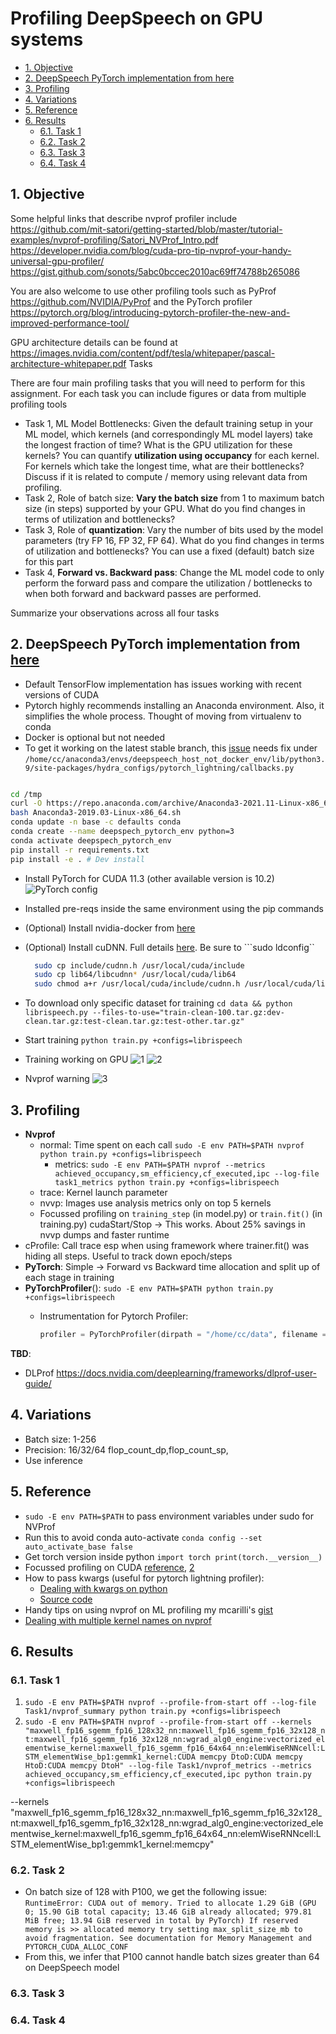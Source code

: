 # Profiling DeepSpeech on GPU systems 

- [1. Objective](#1-objective)
- [2. DeepSpeech PyTorch implementation from here](#2-deepspeech-pytorch-implementation-from-here)
- [3. Profiling](#3-profiling)
- [4. Variations](#4-variations)
- [5. Reference](#5-reference)
- [6. Results](#6-results)
  - [6.1. Task 1](#61-task-1)
  - [6.2. Task 2](#62-task-2)
  - [6.3. Task 3](#63-task-3)
  - [6.4. Task 4](#64-task-4)

## 1. Objective

Some helpful links that describe nvprof profiler include
https://github.com/mit-satori/getting-started/blob/master/tutorial-examples/nvprof-profiling/Satori_NVProf_Intro.pdf 
https://developer.nvidia.com/blog/cuda-pro-tip-nvprof-your-handy-universal-gpu-profiler/
https://gist.github.com/sonots/5abc0bccec2010ac69ff74788b265086

You are also welcome to use other profiling tools such as PyProf https://github.com/NVIDIA/PyProf and the PyTorch profiler https://pytorch.org/blog/introducing-pytorch-profiler-the-new-and-improved-performance-tool/

GPU architecture details can be found at
https://images.nvidia.com/content/pdf/tesla/whitepaper/pascal-architecture-whitepaper.pdf
Tasks

There are four main profiling tasks that you will need to perform for this assignment. For each task you can include figures or data from multiple profiling tools

- Task 1, ML Model Bottlenecks: Given the default training setup in your ML model, which kernels (and correspondingly ML model layers) take the longest fraction of time? What is the GPU utilization for these kernels? You can quantify **utilization using occupancy** for each kernel.  For kernels which take the longest time, what are their bottlenecks? Discuss if it is related to compute / memory using relevant data from profiling.
- Task 2, Role of batch size: **Vary the batch size** from 1 to maximum batch size (in steps) supported by your GPU. What do you find changes in terms of utilization and bottlenecks?
- Task 3, Role of **quantization**: Vary the number of bits used by the model parameters (try FP 16, FP 32, FP 64). What do you find changes in terms of utilization and bottlenecks? You can use a fixed (default) batch size for this part
- Task 4, **Forward vs. Backward pass**: Change the ML model code to only perform the forward pass and compare the utilization / bottlenecks to when both forward and backward passes are performed.

Summarize your observations across all four tasks

## 2. DeepSpeech PyTorch implementation from [here](https://github.com/SeanNaren/deepspeech.pytorch)

- Default TensorFlow implementation has issues working with recent versions of CUDA
- Pytorch highly recommends installing an Anaconda environment. Also, it simplifies the whole process. Thought of moving from virtualenv to conda
- Docker is optional but not needed
- To get it working on the latest stable branch, this [issue](https://github.com/SeanNaren/deepspeech.pytorch/issues/670) needs fix under ```/home/cc/anaconda3/envs/deepspeech_host_not_docker_env/lib/python3.9/site-packages/hydra_configs/pytorch_lightning/callbacks.py```

```bash

cd /tmp
curl -O https://repo.anaconda.com/archive/Anaconda3-2021.11-Linux-x86_64.sh
bash Anaconda3-2019.03-Linux-x86_64.sh
conda update -n base -c defaults conda
conda create --name deepspech_pytorch_env python=3
conda activate deepspech_pytorch_env
pip install -r requirements.txt
pip install -e . # Dev install
```

- Install PyTorch for CUDA 11.3 (other available version is 10.2) ![PyTorch config](images/2022-02-18-06-15-44.png)
- Installed pre-reqs inside the same environment using the pip commands
- (Optional) Install nvidia-docker from [here](https://docs.nvidia.com/datacenter/cloud-native/container-toolkit/install-guide.html#docker)
- (Optional) Install cuDNN. Full details [here](https://tikoehle.github.io/pytorch_conda_jupyterhub/nvidia_cuDNN.html). Be sure to ```sudo ldconfig``

  ```bash
    sudo cp include/cudnn.h /usr/local/cuda/include
    sudo cp lib64/libcudnn* /usr/local/cuda/lib64
    sudo chmod a+r /usr/local/cuda/include/cudnn.h /usr/local/cuda/lib64/libcudnn*
  ```

- To download only specific dataset for training ```cd data && python librispeech.py --files-to-use="train-clean-100.tar.gz:dev-clean.tar.gz:test-clean.tar.gz:test-other.tar.gz"```
- Start training ```python train.py +configs=librispeech```
- Training working on GPU ![1](images/Screenshot%20from%202022-02-18%2014-01-48.png) ![2](images/Screenshot%20from%202022-02-18%2014-03-30.png)
- Nvprof warning ![3](images/Screenshot%20from%202022-02-18%2014-12-23.png)

## 3. Profiling

- **Nvprof**
  - normal: Time spent on each call ```sudo -E env PATH=$PATH nvprof python train.py +configs=librispeech```
    - metrics: ```sudo -E env PATH=$PATH nvprof --metrics achieved_occupancy,sm_efficiency,cf_executed,ipc --log-file task1_metrics python train.py +configs=librispeech```
  - trace: Kernel launch parameter
  - nvvp: Images use analysis metrics only on top 5 kernels
  - Focussed profiling on ```training_step``` (in model.py) or ```train.fit()``` (in training.py) cudaStart/Stop -> This works. About 25% savings in nvvp dumps and faster runtime
- cProfile: Call trace esp when using framework where trainer.fit() was hiding all steps. Useful to track down epoch/steps
- **PyTorch**: Simple -> Forward vs Backward time allocation and split up of each stage in training
- **PyTorchProfiler**(): ```sudo -E env PATH=$PATH python train.py +configs=librispeech```
  - Instrumentation for Pytorch Profiler:

    ```python
    profiler = PyTorchProfiler(dirpath = "/home/cc/data", filename = "./bs-16", export_to_chrome = True, {"profile_memory":True, "schedule":torch.profiler.profile.schedule(wait=1, warmup=1, active=3, repeat=2)})
    ```

**TBD**:

- DLProf https://docs.nvidia.com/deeplearning/frameworks/dlprof-user-guide/

## 4. Variations

- Batch size: 1-256
- Precision: 16/32/64 flop_count_dp,flop_count_sp,
- Use inference

## 5. Reference

- ```sudo -E env PATH=$PATH``` to pass environment variables under sudo for NVProf
- Run this to avoid conda auto-activate ```conda config --set auto_activate_base false```
- Get torch version inside python ```import torch print(torch.__version__)```
- Focussed profiling on CUDA [reference](https://dev-discuss.pytorch.org/t/using-nsight-systems-to-profile-gpu-workload/59), [2](https://gist.github.com/mcarilli/213a4e698e4a0ae2234ddee56f4f3f95)
- How to pass kwargs (useful for pytorch lightning profiler):
  - [Dealing with kwargs on python](https://www.digitalocean.com/community/tutorials/how-to-use-args-and-kwargs-in-python-3)
  - [Source code](https://github.com/PyTorchLightning/pytorch-lightning/blob/master/pytorch_lightning/profiler/pytorch.py#L330)
- Handy tips on using nvprof on ML profiling my mcarilli's [gist](https://gist.github.com/mcarilli/213a4e698e4a0ae2234ddee56f4f3f95)
- [Dealing with multiple kernel names on nvprof](https://forums.developer.nvidia.com/t/nvprof-to-profile-multiple-kernel-names/72289)

## 6. Results

### 6.1. Task 1

1. ```sudo -E env PATH=$PATH nvprof --profile-from-start off --log-file Task1/nvprof_summary python train.py +configs=librispeech```
2. ```sudo -E env PATH=$PATH nvprof --profile-from-start off --kernels "maxwell_fp16_sgemm_fp16_128x32_nn:maxwell_fp16_sgemm_fp16_32x128_nt:maxwell_fp16_sgemm_fp16_32x128_nn:wgrad_alg0_engine:vectorized_elementwise_kernel:maxwell_fp16_sgemm_fp16_64x64_nn:elemWiseRNNcell:LSTM_elementWise_bp1:gemmk1_kernel:CUDA memcpy DtoD:CUDA memcpy HtoD:CUDA memcpy DtoH" --log-file Task1/nvprof_metrics --metrics achieved_occupancy,sm_efficiency,cf_executed,ipc python train.py +configs=librispeech```

--kernels "maxwell_fp16_sgemm_fp16_128x32_nn:maxwell_fp16_sgemm_fp16_32x128_nt:maxwell_fp16_sgemm_fp16_32x128_nn:wgrad_alg0_engine:vectorized_elementwise_kernel:maxwell_fp16_sgemm_fp16_64x64_nn:elemWiseRNNcell:LSTM_elementWise_bp1:gemmk1_kernel:memcpy"

### 6.2. Task 2

- On batch size of 128 with P100, we get the following issue: ```RuntimeError: CUDA out of memory. Tried to allocate 1.29 GiB (GPU 0; 15.90 GiB total capacity; 13.46 GiB already allocated; 979.81 MiB free; 13.94 GiB reserved in total by PyTorch) If reserved memory is >> allocated memory try setting max_split_size_mb to avoid fragmentation. See documentation for Memory Management and PYTORCH_CUDA_ALLOC_CONF```
- From this, we infer that P100 cannot handle batch sizes greater than 64 on DeepSpeech model

### 6.3. Task 3

### 6.4. Task 4